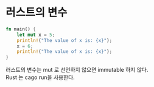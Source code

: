 # 러스트의 변수

```rust
fn main() {
    let mut x = 5;
    println!("The value of x is: {x}");
    x = 6;
    println!("The value of x is: {x}");
}
```

러스트의 변수는 mut 로 선언하지 않으면 immutable 하지 않다.  
Rust 는 cago run을 사용한다.
